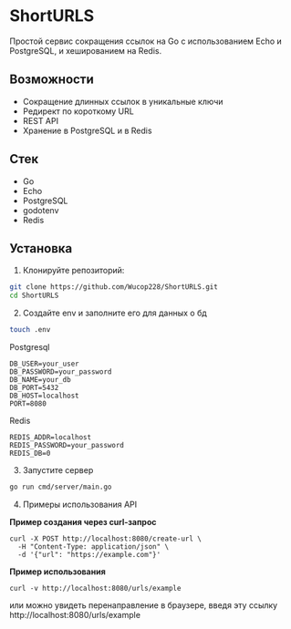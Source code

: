 # ShortURLS

Простой сервис сокращения ссылок на Go с использованием Echo и PostgreSQL, и хешированием на Redis.

## Возможности

- Сокращение длинных ссылок в уникальные ключи
- Редирект по короткому URL
- REST API
- Хранение в PostgreSQL и в Redis

## Стек

- Go
- Echo
- PostgreSQL
- godotenv
- Redis

## Установка

1. Клонируйте репозиторий:

```bash
git clone https://github.com/Wucop228/ShortURLS.git
cd ShortURLS
```

2. Создайте env и заполните его для данных о бд
```bash
touch .env
```
Postgresql
```
DB_USER=your_user
DB_PASSWORD=your_password
DB_NAME=your_db
DB_PORT=5432
DB_HOST=localhost
PORT=8080
```
Redis
```
REDIS_ADDR=localhost
REDIS_PASSWORD=your_password
REDIS_DB=0
```

3. Запустите сервер
```bash
go run cmd/server/main.go
```

4. Примеры использования API

**Пример создания через curl-запрос**
```
curl -X POST http://localhost:8080/create-url \
  -H "Content-Type: application/json" \
  -d '{"url": "https://example.com"}'
```

**Пример использования**
```
curl -v http://localhost:8080/urls/example
```
или можно увидеть перенаправление в браузере, введя эту ссылку http://localhost:8080/urls/example